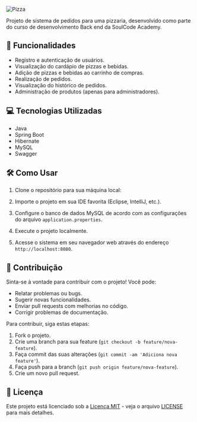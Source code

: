 
![Pizza](https://github.com/user-attachments/assets/9b6b114d-5f01-4f74-b0ba-dccc60326f1a)

Projeto de sistema de pedidos para uma pizzaria, desenvolvido como parte do curso de desenvolvimento Back end da SoulCode Academy.


## 🚀 Funcionalidades

- Registro e autenticação de usuários.
- Visualização do cardápio de pizzas e bebidas.
- Adição de pizzas e bebidas ao carrinho de compras.
- Realização de pedidos.
- Visualização do histórico de pedidos.
- Administração de produtos (apenas para administradores).

## 💻 Tecnologias Utilizadas

- Java
- Spring Boot
- Hibernate
- MySQL
- Swagger

## 🛠️ Como Usar

1. Clone o repositório para sua máquina local:

2. Importe o projeto em sua IDE favorita (Eclipse, IntelliJ, etc.).

3. Configure o banco de dados MySQL de acordo com as configurações do arquivo `application.properties`.

4. Execute o projeto localmente.

5. Acesse o sistema em seu navegador web através do endereço `http://localhost:8080`.

## 🤝 Contribuição

Sinta-se à vontade para contribuir com o projeto! Você pode:

- Relatar problemas ou bugs.
- Sugerir novas funcionalidades.
- Enviar pull requests com melhorias no código.
- Corrigir problemas de documentação.

Para contribuir, siga estas etapas:

1. Fork o projeto.
2. Crie uma branch para sua feature (`git checkout -b feature/nova-feature`).
3. Faça commit das suas alterações (`git commit -am 'Adiciona nova feature'`).
4. Faça push para a branch (`git push origin feature/nova-feature`).
5. Crie um novo pull request.

## 📝 Licença

Este projeto está licenciado sob a [Licença MIT](https://opensource.org/licenses/MIT) - veja o arquivo [LICENSE](LICENSE) para mais detalhes.
